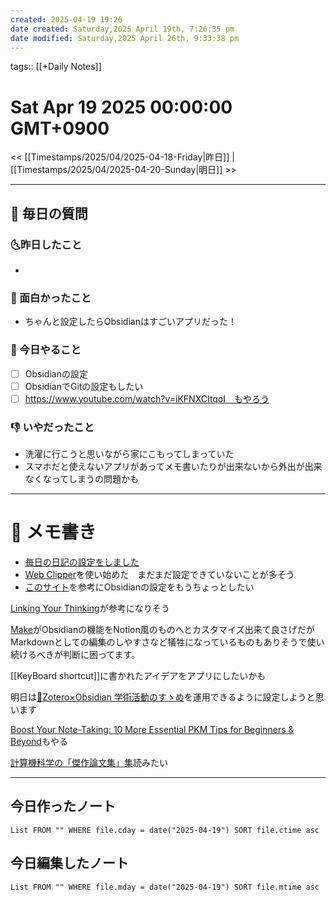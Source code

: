 ```yaml
---
created: 2025-04-19 19:26
date created: Saturday,2025 April 19th, 7:26:35 pm
date modified: Saturday,2025 April 26th, 9:33:38 pm
---
```


tags:: [[+Daily Notes]]

# Sat Apr 19 2025 00:00:00 GMT+0900

<< [[Timestamps/2025/04/2025-04-18-Friday|昨日]] | [[Timestamps/2025/04/2025-04-20-Sunday|明日]] >>

---
## 📅 毎日の質問
### 🌜昨日したこと
-

### 🙌 面白かったこと
- ちゃんと設定したらObsidianはすごいアプリだった！

### 🚀 今日やること
- [ ] Obsidianの設定
- [ ] ObsidianでGitの設定もしたい
- [ ] https://www.youtube.com/watch?v=iKFNXCItqoI　もやろう

### 👎 いやだったこと
- 洗濯に行こうと思いながら家にこもってしまっていた
- スマホだと使えないアプリがあってメモ書いたりが出来ないから外出が出来なくなってしまうの問題かも

---
# 📝 メモ書き
- [毎日の日記の設定をしました](https://dannb.org/blog/2022/obsidian-daily-note-template/)
- [Web Clipper](https://zenn.dev/sh11235/articles/07bb24f98b93e7)を使い始めた　まだまだ設定できていないことが多そう
- [このサイト](https://dannb.org/blog/2022/obsidian-daily-note-template/)を参考にObsidianの設定をもうちょっとしたい

[Linking Your Thinking](https://www.linkingyourthinking.com/)が参考になりそう

[Make](https://www.make.md/)がObsidianの機能をNotion風のものへとカスタマイズ出来て良さげだがMarkdownとしての編集のしやすさなど犠牲になっているものもありそうで使い続けるべきが判断に困ってます。

[[KeyBoard shortcut]]に書かれたアイデアをアプリにしたいかも

明日は[📘Zotero×Obsidian 学術活動のすゝめ](https://masaki39.github.io/Zotero%C3%97Obsidian-%E5%AD%A6%E8%A1%93%E6%B4%BB%E5%8B%95%E3%81%AE%E3%81%99%E3%82%9D%E3%82%81)を運用できるように設定しようと思います

[Boost Your Note-Taking: 10 More Essential PKM Tips for Beginners & Beyond](https://www.youtube.com/watch?v=iKFNXCItqoI)もやる

[計算機科学の「傑作論文集」集](https://zehnpaard.hatenablog.com/entry/2022/05/12/090611)読みたい

---
## 今日作ったノート
```dataview
List FROM "" WHERE file.cday = date("2025-04-19") SORT file.ctime asc
```

## 今日編集したノート
```dataview
List FROM "" WHERE file.mday = date("2025-04-19") SORT file.mtime asc
```
